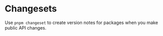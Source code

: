 # Changesets

Use `pnpm changeset` to create version notes for packages when you make public API changes.
